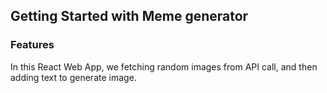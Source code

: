 ## Getting Started with Meme generator

### Features
In this React Web App, we fetching random images from API call, and then adding text to generate image.
